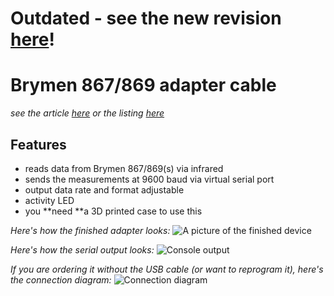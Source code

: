 # Outdated - see the new revision [here](https://github.com/MartinD-CZ/brymen-867-869-interface-cable-rev20)!

# Brymen 867/869 adapter cable
*see the article [here](http://embedblog.eu/?p=475) or the listing [here](https://www.tindie.com/products/martind/brymen-867869-adapter-cable/)*

## Features
- reads data from Brymen 867/869(s) via infrared
- sends the measurements at 9600 baud via virtual serial port
- output data rate and format adjustable
- activity LED
- you **need **a 3D printed case to use this

*Here's how the finished adapter looks:*
![A picture of the finished device](rev12.jpg)

*Here's how the serial output looks:*
![Console output](console.png)

*If you are ordering it without the USB cable (or want to reprogram it), here's the connection diagram:*
![Connection diagram](connection_diagram.png)
 

